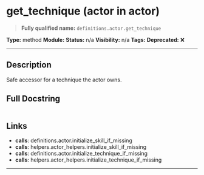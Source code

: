 # get_technique (actor in actor)
> **Fully qualified name:** `definitions.actor.get_technique`

**Type:** method
**Module:** 
**Status:** n/a
**Visibility:** n/a
**Tags:** 
**Deprecated:** ❌

---

## Description
Safe accessor for a technique the actor owns.

## Full Docstring
```

```

## Links
- **calls**: definitions.actor.initialize_skill_if_missing
- **calls**: helpers.actor_helpers.initialize_skill_if_missing
- **calls**: definitions.actor.initialize_technique_if_missing
- **calls**: helpers.actor_helpers.initialize_technique_if_missing


---
